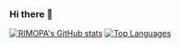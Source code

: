 ### Hi there 👋

<!--
**RIMOPA/RIMOPA** is a ✨ _special_ ✨ repository because its `README.md` (this file) appears on your GitHub profile.

Here are some ideas to get you started:

- 🔭 I’m currently working on ...
- 🌱 I’m currently learning ...
- 👯 I’m looking to collaborate on ...
- 🤔 I’m looking for help with ...
- 💬 Ask me about ...
- 📫 How to reach me: ...
- 😄 Pronouns: ...
- ⚡ Fun fact: ...
-->

[![RIMOPA's GitHub stats](https://github-readme-stats.vercel.app/api?username=RIMOPA&count_private=true&show_icons=true&theme=algolia&border_radius=15px&include_all_commits=true)](https://github.com/RIMOPA/)
[![Top Languages](https://github-readme-stats.vercel.app/api/top-langs/?username=RIMOPA&langs_count=10&count_private=true&show_icons=true&theme=algolia&border_radius=15px&include_all_commits=true&layout=compact)](https://github.com/RIMOPA?tab=repositories)
